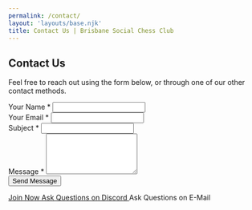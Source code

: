 ```yaml
---
permalink: /contact/
layout: 'layouts/base.njk'
title: Contact Us | Brisbane Social Chess Club
---
```


<section class="px-4 max-w-3xl mx-auto">
  <h2 class="text-center text-2xl md:text-3xl font-bold text-indigo-300 mb-4">
    Contact Us
  </h2>
  <p class="text-center text-white text-base md:text-lg mb-8">
    Feel free to reach out using the form below, or through one of our other contact methods.
  </p>
  <form action="#" method="POST" class="flex flex-col gap-2" novalidate>
    <!-- Name -->
    <div class="flex flex-col">
      <label for="name" class="text-gray-200 font-semibold mb-1">Your Name <span aria-hidden="true">*</span></label>
      <input type="text" id="name" name="name" required autocomplete="name"
        class="w-full px-4 py-3 rounded-lg border border-gray-400 bg-white/10 text-white placeholder-gray-400 focus:border-blue-400 focus:bg-white/20 focus:outline-none focus:ring-2 focus:ring-blue-400 transition"/>
    </div>
    <!-- Email -->
    <div class="flex flex-col">
      <label for="email" class="text-gray-200 font-semibold mb-1">Your Email <span aria-hidden="true">*</span></label>
      <input type="email" id="email" name="email" required autocomplete="email"
        class="w-full px-4 py-3 rounded-lg border border-gray-400 bg-white/10 text-white placeholder-gray-400 focus:border-blue-400 focus:bg-white/20 focus:outline-none focus:ring-2 focus:ring-blue-400 transition"/>
    </div>
    <!-- Subject -->
    <div class="flex flex-col">
      <label for="subject" class="text-gray-200 font-semibold mb-1">Subject <span aria-hidden="true">*</span></label>
      <input type="text" id="subject" name="subject" required
        class="w-full px-4 py-3 rounded-lg border border-gray-400 bg-white/10 text-white placeholder-gray-400 focus:border-blue-400 focus:bg-white/20 focus:outline-none focus:ring-2 focus:ring-blue-400 transition"/>
    </div>
    <!-- Message -->
    <div class="flex flex-col">
      <label for="message" class="text-gray-200 font-semibold mb-1">Message <span aria-hidden="true">*</span></label>
      <textarea id="message" name="message" rows="5" required
        class="w-full px-4 py-3 rounded-lg border border-gray-400 bg-white/10 text-white placeholder-gray-400 focus:border-blue-400 focus:bg-white/20 focus:outline-none focus:ring-2 focus:ring-blue-400 transition resize-vertical min-h-[120px]"></textarea>
    </div>
    <!-- Submit Button -->
    <button type="submit"
      class="w-full max-w-xs self-center bg-blue-400 hover:bg-blue-500 text-black font-bold py-3 px-6 rounded-full shadow-md hover:shadow-lg transition transform hover:-translate-y-1">
      Send Message
    </button>
</form>

<!-- Other Actions -->
<div class="flex flex-col gap-3 mt-8">
    <a href="/register"
      class="w-full text-center py-3 px-6 bg-white text-black font-bold rounded-full shadow-md hover:shadow-lg hover:-translate-y-1 transition">
      Join Now
    </a>
    <a href="https://discord.com/invite/JWBKhQmzvD"
      class="w-full text-center py-3 px-6 bg-white text-black font-bold rounded-full shadow-md hover:shadow-lg hover:-translate-y-1 transition">
      Ask Questions on Discord
    </a>
    <a data-email-href
      class="w-full text-center py-3 px-6 bg-white text-black font-bold rounded-full shadow-md hover:shadow-lg hover:-translate-y-1 transition">
      Ask Questions on E-Mail
    </a>
  </div>
</section>
